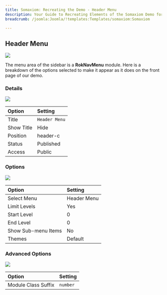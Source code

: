 ```yaml
---
title: Somaxiom: Recreating the Demo - Header Menu
description: Your Guide to Recreating Elements of the Somaxiom Demo for Joomla
breadcrumb: /joomla:Joomla/!templates:Templates/somaxiom:Somaxiom

---
```


Header Menu
-----

![][demo]

The menu area of the sidebar is a **RokNavMenu** module. Here is a breakdown of the options selected to make it appear as it does on the front page of our demo.

### Details

![][demo2]

|   Option   |    Setting    |
| :--------- | :------------ |
| Title      | `Header Menu` |
| Show Title | Hide          |
| Position   | header-c      |
| Status     | Published     |
| Access     | Public        |

### Options

![][demo3]

|        Option       |   Setting   |
| :------------------ | :---------- |
| Select Menu         | Header Menu |
| Limit Levels        | Yes         |
| Start Level         | 0           |
| End Level           | 0           |
| Show Sub-menu Items | No          |
| Themes              | Default     |

### Advanced Options

![][demo4]

|        Option       | Setting  |
| :------------------ | :------- |
| Module Class Suffix | `number` |

[demo]: assets/demo_2.jpeg
[demo2]: assets/demo_2a.jpeg
[demo3]: assets/demo_2b.jpeg
[demo4]: assets/demo_2c.jpeg
